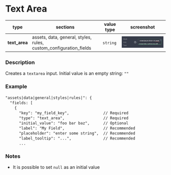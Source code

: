 # Text Area

| type          | sections                                                          | value type | screenshot                         |
| ------------- | ----------------------------------------------------------------- | ---------- | ---------------------------------- |
| **text_area** | assets, data, general, styles, rules, custom_configuration_fields | `string`   | ![img](../../assets/text_area.png) |

### Description

Creates a `textarea` input. Initial value is an empty string: `""`

### Example

```
"assets|data|general|styles|rules|": {
  "fields: [
    {
      "key": "my_field_key",               // Required
      "type": "text_area",                 // Required
      "initial_value": "foo bar baz",      // Optional
      "label": "My Field",                 // Recommended
      "placeholder": "enter some string",  // Recommended
      "label_tooltip": "...",              // Recommended
      ...

```

### Notes

- It is possible to set `null` as an initial value
